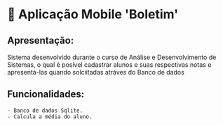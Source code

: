 # 📱 Aplicação Mobile 'Boletim'
## Apresentação:

Sistema desenvolvido durante o curso de Análise e Desenvolvimento de Sistemas, o qual é posível cadastrar alunos e suas respectivas notas e apresentá-las quando solciitadas atráves do Banco de dados 

## Funcionalidades:

``` 
- Banco de dados Sqlite.
- Calcula a média do aluno.
```
